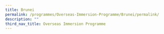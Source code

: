 ```yaml
---
title: Brunei
permalink: /programmes/Overseas-Immersion-Programme/Brunei/permalink/
description: ""
third_nav_title: Overseas Immersion Programme
---
```

